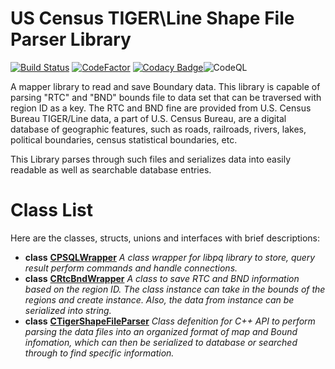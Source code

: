 # US Census TIGER\Line Shape File Parser Library

[![Build Status](https://travis-ci.com/arunkumar-mourougappane/tiger-boundary-mapper.svg?branch=master)](https://travis-ci.com/arunkumar-mourougappane/tiger-boundary-mapper)    [![CodeFactor](https://www.codefactor.io/repository/github/arunkumar-mourougappane/tiger-boundary-mapper/badge)](https://www.codefactor.io/repository/github/arunkumar-mourougappane/tiger-boundary-mapper) [![Codacy Badge](https://api.codacy.com/project/badge/Grade/786d483d24a048f486f96da7dac45248)](https://www.codacy.com/manual/amouroug/tiger-boundary-mapper?utm_source=github.com&amp;utm_medium=referral&amp;utm_content=arunkumar-mourougappane/tiger-boundary-mapper&amp;utm_campaign=Badge_Grade)![CodeQL](https://github.com/arunkumar-mourougappane/tiger-boundary-mapper/workflows/CodeQL/badge.svg?branch=master)


A mapper library to read and save Boundary data. This library is capable of parsing "RTC" and "BND" bounds file to data set that can be traversed with region ID as a key. The RTC and BND fine are provided from U.S. Census Bureau TIGER/Line data, a part of U.S. Census Bureau, are a digital database of geographic features, such as roads, railroads, rivers, lakes, political boundaries, census statistical boundaries, 
etc.

This Library parses through such files and serializes data into easily readable as well as searchable database entries.

# Class List

Here are the classes, structs, unions and interfaces with brief descriptions:


* **class** [**CPSQLWrapper**](markdown/class_c_p_s_q_l_wrapper.md) _A class wrapper for libpq library to store, query result perform commands and handle connections._   
* **class** [**CRtcBndWrapper**](markdown/class_c_rtc_bnd_wrapper.md) _A class to save RTC and BND information based on the region ID. The class instance can take in the bounds of the regions and create instance. Also, the data from instance can be serialized into string._   
* **class** [**CTigerShapeFileParser**](markdown/class_c_tiger_shape_file_parser.md) _Class defenition for C++ API to perform parsing the data files into an organized format of map and Bound infomation, which can then be serialized to database or searched through to find specific information._   
